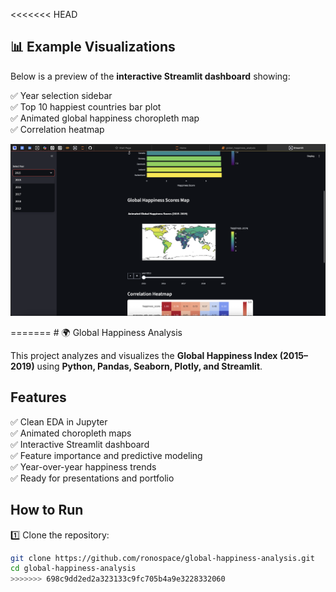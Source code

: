 <<<<<<< HEAD
## 📊 Example Visualizations

Below is a preview of the **interactive Streamlit dashboard** showing:

✅ Year selection sidebar  
✅ Top 10 happiest countries bar plot  
✅ Animated global happiness choropleth map  
✅ Correlation heatmap

<p align="center">
  <img src="https://raw.githubusercontent.com/ronospace/global-happiness-analysis/main/Screenshot%202025-07-06%20at%2012.34.41.png" alt="Global Happiness Streamlit Dashboard" width="700"/>
</p>
=======
# 🌍 Global Happiness Analysis

This project analyzes and visualizes the **Global Happiness Index (2015–2019)** using **Python, Pandas, Seaborn, Plotly, and Streamlit**.

## Features

✅ Clean EDA in Jupyter  
✅ Animated choropleth maps  
✅ Interactive Streamlit dashboard  
✅ Feature importance and predictive modeling  
✅ Year-over-year happiness trends  
✅ Ready for presentations and portfolio

## How to Run

1️⃣ Clone the repository:
```bash
git clone https://github.com/ronospace/global-happiness-analysis.git
cd global-happiness-analysis
>>>>>>> 698c9dd2ed2a323133c9fc705b4a9e3228332060
